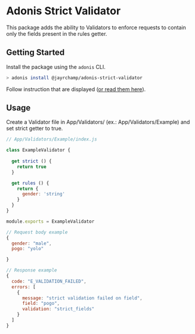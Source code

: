 # Adonis Strict Validator 

This package adds the ability to Validators to enforce requests to contain only the fields present in the rules getter.

## Getting Started

Install the package using the `adonis` CLI.

```bash
> adonis install @jayrchamp/adonis-strict-validator
```

Follow instruction that are displayed ([or read them here](https://github.com/jayrchamp/adonis-strict-validator/blob/master/instructions.md)).

## Usage

Create a Validator file in App/Validators/  (ex.: App/Validators/Example) and set strict getter to true.

```js
// App/Validators/Example/index.js

class ExampleValidator {
  
  get strict () {
    return true
  }

  get rules () {
    return {
      gender: 'string'
    }
  }
}

module.exports = ExampleValidator

```

```js
// Request body example
{
  gender: "male",
  pogo: "yolo"

}

// Response example
{
  code: "E_VALIDATION_FAILED",
  errors: [
    {
      message: "strict validation failed on field",
      field: "pogo",
      validation: "strict_fields"
    }
  ]
}

```